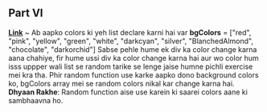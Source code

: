 ## Part VI

[**Link**](https://codepen.io/navgurukul/full/aBxrqy) ~ Ab aapko colors ki yeh list declare karni hai
var **bgColors** = ["red", "pink", "yellow", "green", "white", "darkcyan", "silver", "BlanchedAlmond", "chocolate", "darkorchid"]
Sabse pehle hume ek div ka color change karna aana chahiye, fir hume ussi div ka color change karna hai aur wo color hum isss uppper wali list se random tarike se lenge jaise humne pichli exercise mei kra tha.
Phir random function use karke aapko dono background colors ko, bgColors array mei se random colors nikal kar change karna hai.
**Dhyaan Rakhe**: Random function aise use karein ki saarei colors aane ki sambhaavna ho.


